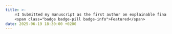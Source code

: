 ```yaml
---
title: >-
    🔥I Submitted my manuscript as the first author on explainable financial fraud detection, currently under peer review
    <span class="badge badge-pill badge-info">Featured</span>
date: 2025-06-19 18:30:00 +0200
---
```

